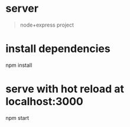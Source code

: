 # server

> node+express project
>

# install dependencies
npm install

# serve with hot reload at localhost:3000
npm start
